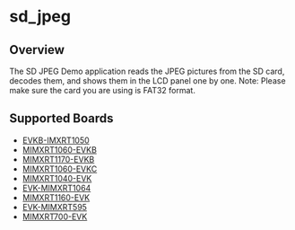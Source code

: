# sd_jpeg

## Overview
The SD JPEG Demo application reads the JPEG pictures from the SD card, decodes
them, and shows them in the LCD panel one by one.
Note: Please make sure the card you are using is FAT32 format.

## Supported Boards
- [EVKB-IMXRT1050](../../_boards/evkbimxrt1050/display_examples/sd_jpeg/example_board_readme.md)
- [MIMXRT1060-EVKB](../../_boards/evkbmimxrt1060/display_examples/sd_jpeg/example_board_readme.md)
- [MIMXRT1170-EVKB](../../_boards/evkbmimxrt1170/display_examples/sd_jpeg/example_board_readme.md)
- [MIMXRT1060-EVKC](../../_boards/evkcmimxrt1060/display_examples/sd_jpeg/example_board_readme.md)
- [MIMXRT1040-EVK](../../_boards/evkmimxrt1040/display_examples/sd_jpeg/example_board_readme.md)
- [EVK-MIMXRT1064](../../_boards/evkmimxrt1064/display_examples/sd_jpeg/example_board_readme.md)
- [MIMXRT1160-EVK](../../_boards/evkmimxrt1160/display_examples/sd_jpeg/example_board_readme.md)
- [EVK-MIMXRT595](../../_boards/evkmimxrt595/display_examples/sd_jpeg/example_board_readme.md)
- [MIMXRT700-EVK](../../_boards/mimxrt700evk/display_examples/sd_jpeg/example_board_readme.md)
